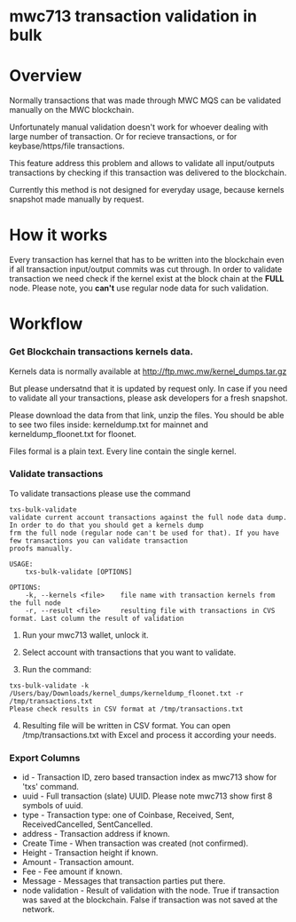 # mwc713 transaction validation in bulk

# Overview

Normally transactions that was made through MWC MQS can be validated manually on the MWC blockchain.

Unfortunately manual validation doesn't work for whoever dealing with large number of transaction. Or for recieve transactions, or for keybase/https/file transactions.

This feature address this problem and allows to validate all input/outputs transactions by checking if this transaction was delivered to the blockchain.

Currently this method is not designed for everyday usage, because kernels snapshot made manually by request.

# How it works

Every transaction has kernel that has to be written into the blockchain even if all transaction input/output commits was cut through.
In order to validate transaction we need check if the kernel exist at the block chain at the **FULL** node. Please note, you **can't** use
regular node data for such validation.

# Workflow

### Get Blockchain transactions kernels data.

Kernels data is normally available at http://ftp.mwc.mw/kernel_dumps.tar.gz

But please undersatnd that it is updated by request only. In case if you need to validate all your transactions, please ask developers for a fresh snapshot.

Please download the data from that link, unzip the files. You should be able to see two files inside: kerneldump.txt for mainnet and kerneldump_floonet.txt for floonet.

Files formal is a plain text. Every line contain the single kernel.


### Validate transactions

To validate transactions please use the command

```
txs-bulk-validate
validate current account transactions against the full node data dump. In order to do that you should get a kernels dump
frm the full node (regular node can't be used for that). If you have few transactions you can validate transaction
proofs manually.

USAGE:
    txs-bulk-validate [OPTIONS]

OPTIONS:
    -k, --kernels <file>    file name with transaction kernels from the full node
    -r, --result <file>     resulting file with transactions in CVS format. Last column the result of validation
```


1. Run your mwc713 wallet, unlock it.

2. Select account with transactions that you want to validate.

3. Run the command:

```
txs-bulk-validate -k /Users/bay/Downloads/kernel_dumps/kerneldump_floonet.txt -r /tmp/transactions.txt
Please check results in CSV format at /tmp/transactions.txt
``` 

4. Resulting file will be written in CSV format. You can open /tmp/transactions.txt  with Excel and process it according your needs.

### Export Columns

 * id   - Transaction ID, zero based transaction index as mwc713 show for 'txs' command.
 * uuid - Full transaction (slate) UUID. Please note mwc713 show first 8 symbols of uuid.
 * type - Transaction type: one of Coinbase, Received, Sent, ReceivedCancelled, SentCancelled.
 * address - Transaction address if known.
 * Create Time - When transaction was created (not confirmed).
 * Height  - Transaction height if known.
 * Amount - Transaction amount.
 * Fee  - Fee amount if known.
 * Message - Messages that transaction parties put there.
 * node validation - Result of validation with the node. True if transaction was saved at the blockchain. False if transaction was not saved at the network.

